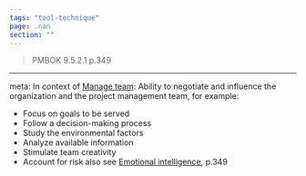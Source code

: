 ```yaml
---
tags: "tool-technique"
page: .nan
section: ""
---
```


>PMBOK 9.5.2.1 p.349

---
meta:
In context of [Manage team](Manage%20team.md): Ability to negotiate and influence the organization and the project management team, for example:
* Focus on goals to be served
* Follow a decision-making process
* Study the environmental factors
* Analyze available information
* Stimulate team creativity
* Account for risk
also see [Emotional intelligence](Procurement%20documentation.md), p.349

